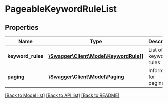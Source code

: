 # PageableKeywordRuleList

## Properties
Name | Type | Description | Notes
------------ | ------------- | ------------- | -------------
**keyword_rules** | [**\Swagger\Client\Model\KeywordRule[]**](KeywordRule.md) | List of keyword rules | 
**paging** | [**\Swagger\Client\Model\Paging**](Paging.md) | Information for pagination | 

[[Back to Model list]](../README.md#documentation-for-models) [[Back to API list]](../README.md#documentation-for-api-endpoints) [[Back to README]](../README.md)


